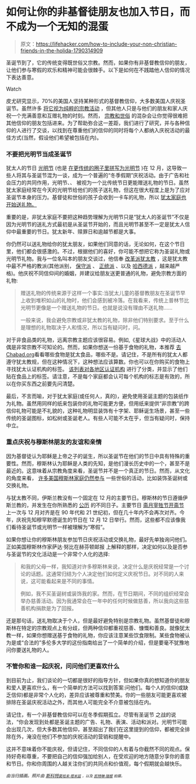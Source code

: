 # 如何让你的非基督徒朋友也加入节日，而不成为一个无知的混蛋

> 原文：<https://lifehacker.com/how-to-include-your-non-christian-friends-in-the-holida-1790314909>

圣诞节到了，它的传统变得既世俗又宗教。然而，如果你有非基督教信仰的朋友，让他们参与寒假的欢乐和精神可能会很棘手。以下是如何在不践踏他人信仰的情况下表达善意。

Watch

皮尤研究显示，70%的美国人坚持某种形式的基督教信仰，大多数美国人庆祝圣诞节。虽然许多 [将它视为纯粹的宗教活动](http://www.gallup.com/poll/145367/christmas-strongly-religious-half-celebrate.aspx?source=acsh.org) ，但其他人只是与他们的朋友和家人庆祝一个充满善意和互赠礼物的时刻。然而， [宗教和世俗](http://www.science20.com/science_20/christmas_is_a_secular_holiday_not_a_religious_one-151694) 的混杂会让你觉得很难把其他信仰的朋友包括进来。为了帮助弥合这一差距，我们进行了研究，并与各种信仰的人进行了交谈，以找到在尊重他们的信仰的同时将每个人都纳入庆祝活动的最佳方式(当然，假设他们希望被包括在内)。

### **不要把光明节当成圣诞节**

犹太人的节日 [光明节](https://en.wikipedia.org/wiki/Hanukkah) (也是 [在更传统的圈子里拼写为光明节](http://time.com/3636698/right-spelling-hanukkah-chanukah-hannukah/) )在 12 月，这导致一些人将其与圣诞节混为一谈，成为一个普遍的“冬季假期”庆祝活动。由于广告和社会压力的共同作用，光明节、、 [](http://m.chabad.org/holidays/chanukah/article_cdo/aid/102978/jewish/The-Story-of-Chanukah.htm)被视为一个比传统节日更能赠送礼物的节日。虽然犹太家庭经常在今天的光明节给他们的孩子送礼物，但这在很大程度上是为了应对圣诞节本身的压力。基督徒和世俗的孩子会收到一卡车的礼物，所以 [犹太家庭也开始送礼物。](https://www.onfaith.co/onfaith/2009/12/11/the-hanukkah-gift-giving-dilemma/7669)

重要的是，非犹太家庭不要把这种趋势理解为光明节只是“犹太人的圣诞节”不仅是因为光明节的送礼方式最初是从圣诞节开始的，而且光明节甚至不一定是犹太人信仰中最重要的节日。犹太新年、赎罪日和逾越节都是大事。

你仍然可以送礼物给你的犹太朋友，如果他们同意的话，无论如何，在这个节日里，他们都会很感激的。不过，根据他们的喜好，你可能不想把它称为圣诞礼物或光明节礼物。我与一位名叫本的朋友交谈过，他信奉 [改革派犹太教](https://en.wikipedia.org/wiki/Reform_Judaism) ，这是犹太教中最不严格的教派(其他派别， [保守派](https://en.wikipedia.org/wiki/Conservative_Judaism) 、 [正统派](https://en.wikipedia.org/wiki/Orthodox_Judaism) 、以及 [哈西德派](https://en.wikipedia.org/wiki/Hasidic_Judaism) ，越来越严格)。他庆祝不同信仰间的婚姻，并建议给朋友送更普通的礼物，避免宗教方面的礼物:

> 赠送礼物的传统来源于这样一个事实:当犹太儿童的基督教朋友在圣诞节早上收到堆积如山的礼物时，他们会感到被冷落。在我看来，传统上普林节比光明节更像是一个赠送礼物的节日。也就是说没有理由不送礼物……
> 
> 一般来说，我会避免宗教或非犹太教的礼物，除非他们特别要求。至于什么是理想的礼物取决于人和情况，所以当有疑问时，问。

对于非食品类的礼物，远离宗教主题应该很容易。例如,《星球大战》中的活动人偶是非常宗教不可知论的。然而，如果你想送一份基于食物的礼物，本推荐 [去 Chabad.org](http://www.chabad.org/generic_cdo/aid/113424/jewish/Kosher.htm)看看哪些食物是犹太食品，哪些不是。请记住，不是所有的犹太人都遵守犹太教规，但在这种情况下，这种想法应该算数。你也可以在你购买的食物上寻找犹太认证机构的标签。 [该列表对各地区认证机构](http://www.crcweb.org/agency_list.php) 进行了分类，并显示了他们贴在食品上的标签。请注意，不是每个家庭都会认可每个机构的标志是有效的，所以在你买东西之前要先问清楚。

最后，不言而喻，对于犹太家庭(或任何人，真的)，避免使用圣诞主题的包装纸作为礼物。虽然用同样的纸来包装你的礼物可能更方便，但用纸来提供“非宗教”的跨信仰礼物可能是不礼貌的，这种礼物明显装饰有十字架、耶稣诞生场景，甚至一些传统的圣诞图标，如松树或圣诞老人。有些人可能不太在乎，但当有疑问时，保持中立。

### **重点庆祝与穆斯林朋友的友谊和亲情**

因为基督徒认为耶稣是上帝之子的诞生，所以圣诞节在他们的节日中具有特殊的重要性。然而，穆斯林认为耶稣是人类的先知，是他们漫长历史中的一个，甚至不是最近的。这意味着从宗教角度来看，圣诞节并不是一个真正的节日。然而，从文化的角度来看， [许多美国穆斯林家庭仍然参与](http://articles.latimes.com/2011/dec/24/local/la-me-muslim-christmas-20111224) 一些世俗的活动，比如装饰圣诞树或交换礼物。

与犹太教不同，伊斯兰教没有一个固定在 12 月的主要节日。穆斯林的节日遵循伊斯兰教的，并发生在你所熟悉的 [公历](https://en.wikipedia.org/wiki/Gregorian_calendar) 的不同日子。主要节日 [斋月](https://en.wikipedia.org/wiki/Ramadan)[宰牲节](https://en.wikipedia.org/wiki/Eid_al-Adha)[开斋节](https://en.wikipedia.org/wiki/Eid_al-Fitr) 上一次与 12 月对齐是在 90 年代和 21 世纪初，但在几十年内不会再次对齐。今年，庆祝先知穆罕默德诞生的节日在 12 月 12 日举行。然而，这些都不应该像我们看待圣诞节或光明节一样被理解为“寒假”。

如果你想让你的穆斯林朋友参加节日庆祝活动或交换礼物，最好先单独询问他们。正如美国穆斯林作家萨达·努比在赫芬顿邮报 上解释的那样，决定如何以及是否参与圣诞节的文化活动是一个非常个人化的选择:

> 和我的父母一样，我知道对许多穆斯林来说，决定什么是庆祝经常是一个讨论的话题。这通常归结为个人决定他们如何定义庆祝节日。对不同的人来说，这可能看起来是不同的事情。
> 
> 例如，我不买圣诞树或装饰我的家。然而，在节日期间，不同的组织经常会举办慈善活动。因为我通常会在一年中的任何时候做慈善，所以我向这些慈善机构捐款是为了回报。

还是那句话，送礼物取决于个人，但是最好避免特别是宗教礼物。虽然基督徒和穆斯林在特定的宗教观点上有分歧，但两种信仰都重视慈善、慷慨和善良。就像犹太教一样，如果你想赠送基于食物的礼物，你应该注意某些饮食限制。某些食物被认为是或“合法的”多伦多大学的这份指南给出了一个简单的介绍，但是要毫不犹豫地问你要送礼物的人。

### **不管你和谁一起庆祝，问问他们更喜欢什么**

到目前为止，我们谈论的一切都是很好的指导方针，但如果你真的想知道你的朋友和爱人更喜欢什么，有一个简单的方法可以找到答案:问他们。每个人的信仰(或缺乏信仰)都是非常个人化的，差异应该被尊重和赞美。你的一些朋友可能更喜欢被排除在圣诞庆祝活动之外，而其他人可能完全不介意被包括在内。

请记住，有一个非基督教信仰可以在冬季假期孤立。尽管有圣诞节 之战的说法，“你会发现到处都是圣诞主题的广告、礼物、表演、活动和派对。光明节可能会出现几次，但大多数其他信仰，甚至超出了我们在这里提到的信仰，都被完全排除在外，淹没在他们不参加的庆祝活动的营销和提醒中。

这并不意味着你不能庆祝，但请记住，不同信仰的人有着与你截然不同的观点。保持好奇和尊重，不要把自己的信仰强加给别人，在受欢迎的地方随意分享你的善意和节日。你和你周围的人越关注你们的共同点和价值观，每个假期就会越快乐。

*<small>由当归插画。照片由</small>* [*<small>斯科特</small>*](https://www.flickr.com/photos/skippy/333189480/in/photolist-vrFCd-vr6r7-5MbeFH-vr6Ds-7nbzfs-5LMBky-u4mr6-dAfxTx-vrE22-vrEN7-vrFxe-vrFGQ-qeB77Y-vrFML-86WJ6-dzqvFv-vrDPJ-vrG2r-vrEBW-8ZcJuv-vrFWF-vrF4v-86WJ9-86WJ5-vrEGW-vrFoC-86WJ7-vrF8t-vrEnP-vrEvj-vrE6G-889XnF-7sQwRV-aZGu3v-vrErH-vrFtk-4j4eTF-vr6YQ-b2UUrF-dBy3Vg-8XpPwD-uMr7M-8XpNYt-7oLkw4-8XsTEY-dBy3PH-vr7ca-8XsTrs-8XsTiE-8ZcLZZ)*<small></small>*<small>[*<small>莫哈末·塔米兹</small>*](https://www.flickr.com/photos/tarmiziaffandi/3840969462/) *<small>，以及</small>* [*<small>凯特琳·瑞根</small>*](https://www.flickr.com/photos/caitlinator/6610129725/) *<small>拍摄。</small>*</small>

<small></small>